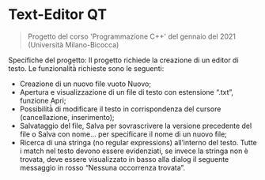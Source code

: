# Text-Editor QT
>Progetto del corso 'Programmazione C++' del gennaio del 2021 (Università Milano-Bicocca)

Specifiche del progetto:
Il progetto richiede la creazione di un editor di testo. Le funzionalità̀ richieste sono le seguenti: 
- Creazione di un nuovo file vuoto Nuovo; 
- Apertura e visualizzazione di un file di testo con estensione “.txt”, funzione Apri; 
- Possibilità̀ di modificare il testo in corrispondenza del cursore (cancellazione, inserimento); 
- Salvataggio del file, Salva per sovrascrivere la versione precedente del file o Salva con nome... per specificare il nome di un nuovo file; 
- Ricerca di una stringa (no regular expressions) all’interno del testo. Tutte i match nel testo devono essere evidenziati, se invece la stringa non è trovata, deve essere visualizzato in basso alla dialog il seguente messaggio in rosso “Nessuna occorrenza trovata”.
